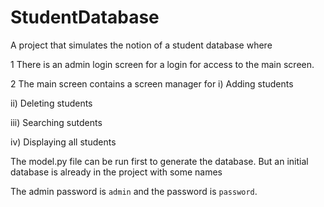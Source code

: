 # StudentDatabase
A project that simulates the notion of a student database where 

1 There is an admin login screen for a login for access to the main screen.

2 The main screen contains a screen manager for
  i) Adding students
  
  ii) Deleting students
  
  iii) Searching sutdents
  
  iv) Displaying all students

The model.py file can be run first to generate the database.
But an initial database is already in the project with some names

The admin password is  `admin` and the password is `password`.

